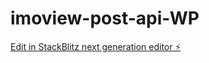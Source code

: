# imoview-post-api-WP

[Edit in StackBlitz next generation editor ⚡️](https://stackblitz.com/~/github.com/rafaga3r/imoview-post-api-WP)
